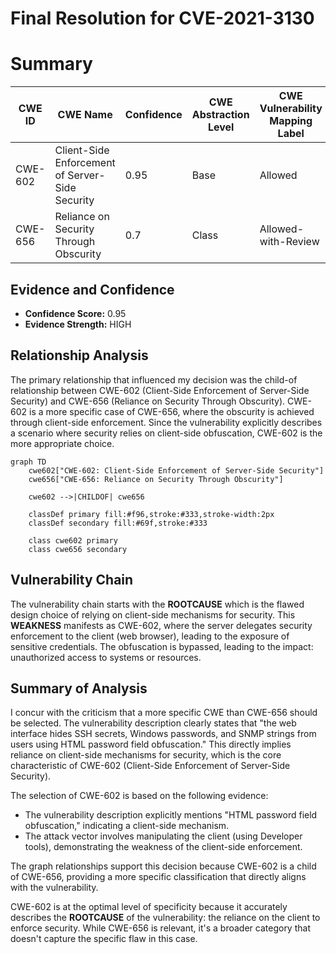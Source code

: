 # Final Resolution for CVE-2021-3130

# Summary
| CWE ID | CWE Name | Confidence | CWE Abstraction Level | CWE Vulnerability Mapping Label | CWE-Vulnerability Mapping Notes |
|---|---|---|---|---|---|
| CWE-602 | Client-Side Enforcement of Server-Side Security | 0.95 | Base | Allowed | Primary CWE |
| CWE-656 | Reliance on Security Through Obscurity | 0.7 | Class | Allowed-with-Review | Secondary Candidate |
  
## Evidence and Confidence

*   **Confidence Score:** 0.95
*   **Evidence Strength:** HIGH

## Relationship Analysis
The primary relationship that influenced my decision was the child-of relationship between CWE-602 (Client-Side Enforcement of Server-Side Security) and CWE-656 (Reliance on Security Through Obscurity). CWE-602 is a more specific case of CWE-656, where the obscurity is achieved through client-side enforcement. Since the vulnerability explicitly describes a scenario where security relies on client-side obfuscation, CWE-602 is the more appropriate choice.

```mermaid
graph TD
    cwe602["CWE-602: Client-Side Enforcement of Server-Side Security"]
    cwe656["CWE-656: Reliance on Security Through Obscurity"]
    
    cwe602 -->|CHILDOF| cwe656
    
    classDef primary fill:#f96,stroke:#333,stroke-width:2px
    classDef secondary fill:#69f,stroke:#333
    
    class cwe602 primary
    class cwe656 secondary
```

## Vulnerability Chain
The vulnerability chain starts with the **ROOTCAUSE** which is the flawed design choice of relying on client-side mechanisms for security. This **WEAKNESS** manifests as CWE-602, where the server delegates security enforcement to the client (web browser), leading to the exposure of sensitive credentials. The obfuscation is bypassed, leading to the impact: unauthorized access to systems or resources.

## Summary of Analysis
I concur with the criticism that a more specific CWE than CWE-656 should be selected. The vulnerability description clearly states that "the web interface hides SSH secrets, Windows passwords, and SNMP strings from users using HTML password field obfuscation." This directly implies reliance on client-side mechanisms for security, which is the core characteristic of CWE-602 (Client-Side Enforcement of Server-Side Security).

The selection of CWE-602 is based on the following evidence:

*   The vulnerability description explicitly mentions "HTML password field obfuscation," indicating a client-side mechanism.
*   The attack vector involves manipulating the client (using Developer tools), demonstrating the weakness of the client-side enforcement.

The graph relationships support this decision because CWE-602 is a child of CWE-656, providing a more specific classification that directly aligns with the vulnerability.

CWE-602 is at the optimal level of specificity because it accurately describes the **ROOTCAUSE** of the vulnerability: the reliance on the client to enforce security. While CWE-656 is relevant, it's a broader category that doesn't capture the specific flaw in this case.